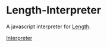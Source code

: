 # Length-Interpreter
A javascript interpreter for [Length](https://esolangs.org/wiki/Length).

[Interpreter](https://vilgotanl.github.io/Length-Interpreter/js_interpreter/index.html)